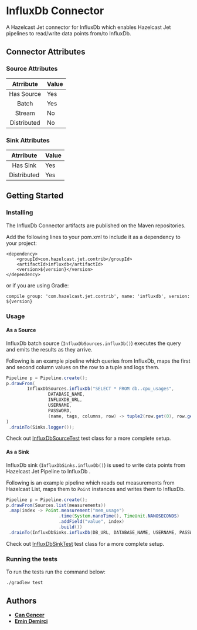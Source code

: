 # InfluxDb Connector

A Hazelcast Jet connector for InfluxDb which enables Hazelcast Jet pipelines to 
read/write data points from/to InfluxDb.

## Connector Attributes

### Source Attributes
|  Atrribute  | Value |
|:-----------:|-------|
| Has Source  |  Yes  |
| Batch       |  Yes  |
| Stream      |  No   |
| Distributed |  No   |

### Sink Attributes
|  Atrribute  | Value |
|:-----------:|-------|
| Has Sink    |  Yes  |
| Distributed |  Yes  |

## Getting Started

### Installing

The InfluxDb Connector artifacts are published on the Maven repositories. 

Add the following lines to your pom.xml to include it as a dependency to your project:

```
<dependency>
    <groupId>com.hazelcast.jet.contrib</groupId>
    <artifactId>influxdb</artifactId>
    <version>${version}</version>
</dependency>
```

or if you are using Gradle: 
```
compile group: 'com.hazelcast.jet.contrib', name: 'influxdb', version: ${version}
```

### Usage

#### As a Source

InfluxDb batch source (`InfluxDbSources.influxDb()`)  executes the 
query and emits the results as they arrive.

Following is an example pipeline which queries from InfluxDb, maps the first and
second column values on the row to a tuple and logs them.

```java
Pipeline p = Pipeline.create();
p.drawFrom(
        InfluxDbSources.influxDb("SELECT * FROM db..cpu_usages",
                DATABASE_NAME,
                INFLUXDB_URL,
                USERNAME,
                PASSWORD,
                (name, tags, columns, row) -> tuple2(row.get(0), row.get(1))))
)
 .drainTo(Sinks.logger());
```

Check out [InfluxDbSourceTest](src/test/java/com/hazelcast/jet/contrib/influxdb/InfluxDbSourceTest.java) test class 
for a more complete setup.


#### As a Sink

InfluxDb sink (`InfluxDbSinks.influxDb()`) is used to write data points from 
Hazelcast Jet Pipeline to InfluxDb . 

Following is an example pipeline which reads out measurements from Hazelcast
List, maps them to `Point` instances and writes them to InfluxDb.

```java
Pipeline p = Pipeline.create();
p.drawFrom(Sources.list(measurements))
 .map(index -> Point.measurement("mem_usage")
                    .time(System.nanoTime(), TimeUnit.NANOSECONDS)
                    .addField("value", index)
                    .build())
 .drainTo(InfluxDbSinks.influxDb(DB_URL, DATABASE_NAME, USERNAME, PASSWORD));
```

Check out [InfluxDbSinkTest](src/test/java/com/hazelcast/jet/contrib/influxdb/InfluxDbSinkTest.java) test class for a 
more complete setup.

### Running the tests

To run the tests run the command below: 

```
./gradlew test
```

## Authors

* **[Can Gencer](https://github.com/cangencer)**
* **[Emin Demirci](https://github.com/eminn)**
